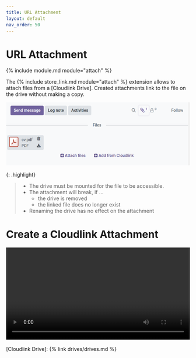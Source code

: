 ```yaml
---
title: URL Attachment
layout: default
nav_order: 50
---
```


# URL Attachment

{% include module.md module="attach" %}

The {% include store_link.md module="attach" %} extension allows to attach files from a [Cloudlink Drive].
Created attachments link to the file on the drive without making a copy.

![URL Attachment](assets/url_attachment.png)

{: .highlight}
> - The drive must be mounted for the file to be accessible. 
> - The attachment will break, if ...
>   - the drive is removed
>   - the linked file does no longer exist
> - Renaming the drive has no effect on the attachment

# Create a Cloudlink Attachment

<video width="100%" controls>
  <source src="assets/url_attachment.mp4" type="video/mp4">
Your browser does not support the video tag.
</video>

[Cloudlink Drive]: {% link drives/drives.md %}